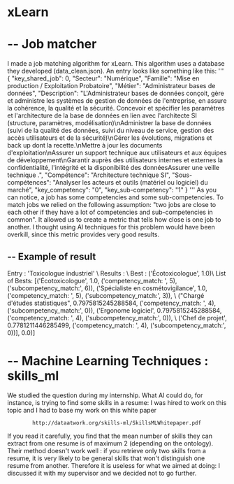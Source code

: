 # xLearn
# -- Job matcher

I made a job matching algorithm for xLearn. 
This algorithm uses a database they developed (data_clean.json).
An entry looks like something like this:
'''
{
  "key_shared_job": 0,
  "Secteur": "Numérique",
  "Famille": "Mise en production / Exploitation Probatoire",
  "Métier": "Administrateur bases de données",
  "Description": "L'Administrateur bases de données conçoit, gère et administre les systèmes de gestion de données de l'entreprise, en assure la cohérence, la qualité et la sécurité. Concevoir et spécifier les paramètres et l'architecture de la base de données en lien avec l'architecte SI (structure, paramètres, modélisation)\nAdministrer la base de données (suivi de la qualité des données, suivi du niveau de service, gestion des accès utilisateurs et de la sécurité)\nGérer les évolutions, migrations et back up dont la recette.\nMettre à jour les documents d'exploitation\nAssurer un support technique aux utilisateurs et aux équipes de développement\nGarantir auprès des utilisateurs internes et externes la confidentialité, l'intégrité et la disponibilité des donnéesAssurer une veille technique .",
  "Compétence": "Architecture technique SI",
  "Sous-compétences": "Analyser les acteurs et outils (matériel ou logiciel) du marché",
  "key_competency": "0",
  "key_sub-competency": "1"
}
'''
As you can notice, a job has some competencies and some sub-competencies.
To match jobs we relied on the following assumption: "two jobs are close to each other if they have a lot of competencies and sub-competencies in common".
It allowed us to create a metric that tells how close is one job to another. I thought using AI techniques for this problem would have been overkill, since this metric provides very good results.

## -- Example of result

Entry : 'Toxicologue industriel' \\
Results : \\
Best : ('Écotoxicologue', 1.0)\\
List of Bests: [('Écotoxicologue', 1.0, ('competency_match: ', 5), ('subcompetency_match:', 6)), ('Spécialiste en cosmétovigilance', 1.0, ('competency_match: ', 5), ('subcompetency_match:', 3)), \\
("Chargé d'études statistiques", 0.7975815245288584, ('competency_match: ', 4), ('subcompetency_match:', 0)), ('Ergonome logiciel', 0.7975815245288584, ('competency_match: ', 4), ('subcompetency_match:', 0)), \\
('Chef de projet', 0.7781211446285499, ('competency_match: ', 4), ('subcompetency_match:', 0))], 0.0)]

# -- Machine Learning Techniques : skills_ml

We studied the question during my internship. What AI could do, for instance, is trying to find some skills in a resume:  I was hired to work on this topic and I had to base my work on 
this white paper 		

			http://dataatwork.org/skills-ml/SkillsMLWhitepaper.pdf 

If you read it carefully, you find that the mean number of skills they can extract from one resume is of maximum 2 (depending on the ontology).
Their method doesn't work well : if you retrieve only two skills from a resume, it is very likely to be general skills that won't distinguish one resume from another. 
Therefore it is useless for what we aimed at doing: I discussed it with my supervisor and we decided not to go further.
